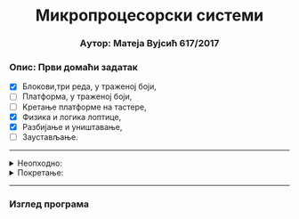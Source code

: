 <h1 align=center>Микропроцесорски системи</h1>
<h3 align="center"> Aутор: Матеја Вујсић 617/2017</h3>

### Oпис: Први домаћи задатак
<div align="left" markdown="1">

- [x] Блокови,три реда, у траженој боји,
- [ ] Платформа, у траженој боји,
- [ ] Kретање платформе на тастере,
- [x] Физика и логика лоптице,
- [x] Разбијање и уништавање,
- [ ] Заустављање.

</div>
<hr>
<details>
<summary>Неопходно:</summary>
<ul>
<li>DosBox - x86 емулатор за ОС који нативно не покрећу DOS програме. https://www.dosbox.com/ </li>
<li>Masm/Tasm -DOS компајлери за assembly програме.</li>
<li>Link -програм за претварање .оbj у .еxe</li>
</ul>
</details>

<details><summary>Покретање:</summary>
<div markodown="1">
  
- **сместити .аsm фајл репоа у фолдер са изнад наведеним (2) (3).**
- **покренути DosBox** 
- **секвенцијално покренути следеће наредбе**
``` bat
mount c: <путања_до_фолдера>
c:
masm /a <име>.ASM
link <име>.OBJ
<ime>.EXE
```
</div>
</details>
<hr>

### Изглед програма
